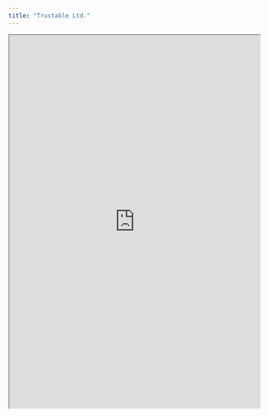 ```yaml
---
title: "Trustable Ltd."
---
```



<iframe height="750" width="100%" src="https://ewelton.github.io/ktest/wiki.html#Trustable%20Ltd."></iframe>
